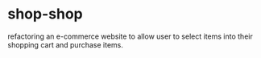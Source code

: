 # shop-shop
refactoring an e-commerce website to allow user to select items into their shopping cart and purchase items.

